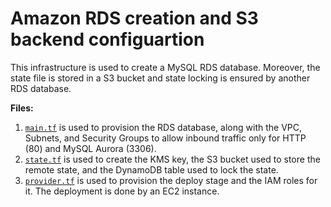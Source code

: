 # Amazon RDS creation and S3 backend configuartion
This infrastructure is used to create a MySQL RDS database. Moreover, the state file is stored in a S3 bucket and state locking is ensured by another RDS database.

**Files:**
1. [`main.tf`](https://github.com/Sebastianutcn/s3_backend/blob/main/main.tf) is used to provision the RDS database, along with the VPC, Subnets, and Security Groups to allow inbound traffic only for HTTP (80) and MySQL Aurora (3306).
2. [`state.tf`](https://github.com/Sebastianutcn/s3_backend/blob/main/state.tf) is used to create the KMS key, the S3 bucket used to store the remote state, and the DynamoDB table used to lock the state.
3. [`provider.tf`](https://github.com/Sebastianutcn/s3_backend/blob/main/provider.tf) is used to provision the deploy stage and the IAM roles for it. The deployment is done by an EC2 instance.
